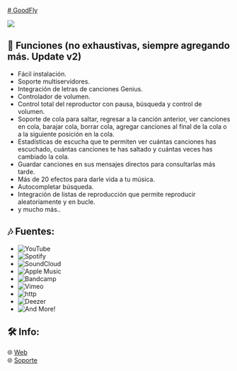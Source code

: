 [# GoodFly](https://github.com/user-attachments/assets/a7b766c4-f0a4-4e5f-9b05-6a7c29a21db4)

<a href="https://www.youtube.com/watch?v=dQw4w9WgXcQ"><img src="https://user-images.githubusercontent.com/73097560/115834477-dbab4500-a447-11eb-908a-139a6edaec5c.gif"></a>
<h2 id="features">🔔 Funciones (no exhaustivas, siempre agregando más. Update v2)</h2>

- Fácil instalación.
- Soporte multiservidores.
- Integración de letras de canciones Genius.
- Controlador de volumen.
- Control total del reproductor con pausa, búsqueda y control de volumen.
- Soporte de cola para saltar, regresar a la canción anterior, ver canciones en cola, barajar cola, borrar cola, agregar canciones al final de la cola o a la siguiente posición en la cola.
- Estadísticas de escucha que te permiten ver cuántas canciones has escuchado, cuántas canciones te has saltado y cuántas veces has cambiado la cola.
- Guardar canciones en sus mensajes directos para consultarlas más tarde.
- Más de 20 efectos para darle vida a tu música.
- Autocompletar búsqueda.
- Integración de listas de reproducción que permite reproducir aleatoriamente y en bucle.
- y mucho más..
  
## 🎶 Fuentes:

-   ![YouTube](https://img.shields.io/badge/YouTube-FF0000?style=plastic&logo=youtube&logoColor=white)
-   ![Spotify](https://img.shields.io/badge/Spotify-1ED760?style=plastic&logo=spotify&logoColor=white)
-   ![SoundCloud](https://img.shields.io/badge/SoundCloud-FF3300?style=plastic&logo=soundcloud&logoColor=white)
-   ![Apple Music](https://img.shields.io/badge/Apple%20Music-000000?style=plastic&logo=apple-music&logoColor=white)
-   ![Bandcamp](https://img.shields.io/badge/Bandcamp-629AA9?style=plastic&logo=bandcamp&logoColor=white)
-   ![Vimeo](https://img.shields.io/badge/Vimeo-1AB7EA?style=plastic&logo=vimeo&logoColor=white)
-   ![http](https://img.shields.io/badge/http-FFA500?style=plastic&logo=http&logoColor=white)
-   ![Deezer](https://img.shields.io/badge/Deezer-FF0000?style=plastic&logo=deezer&logoColor=white)
-   ![And More!](https://img.shields.io/badge/More-e130e7?style=plastic&logo=deezer&logoColor=white)

## 🛠️ Info:

🌐 [Web](https://goodflyapp.com/)
<br>
🌐 [Soporte](https://instagram.com/goodfly.ar)
